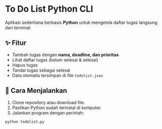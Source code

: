 # To Do List Python CLI

Aplikasi sederhana berbasis **Python** untuk mengelola daftar tugas langsung dari terminal.

## ✨ Fitur
- Tambah tugas dengan **nama, deadline, dan prioritas**
- Lihat daftar tugas (belum selesai & selesai)
- Hapus tugas
- Tandai tugas sebagai selesai
- Data otomatis tersimpan di file `todolist.json`

## 🚀 Cara Menjalankan
1. Clone repository atau download file.
2. Pastikan Python sudah terinstal di komputer.
3. Jalankan program dengan perintah:

```bash
python todolist.py
